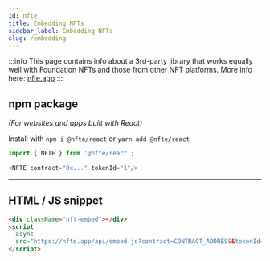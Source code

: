 ```yaml
---
id: nfte
title: Embedding NFTs
sidebar_label: Embedding NFTs
slug: /embedding
---
```


:::info
This page contains info about a 3rd-party library that works equally well with Foundation NFTs and those from other NFT platforms. More info here: [nfte.app](https://nfte.app/)
:::

## npm package

_(For websites and apps built with React)_

Install with `npm i @nfte/react` or `yarn add @nfte/react`

```typescript
import { NFTE } from '@nfte/react';

<NFTE contract="0x..." tokenId="1"/>
```

---

## HTML / JS snippet

```html
<div className="nft-embed"></div>
<script
  async
  src="https://nfte.app/api/embed.js?contract=CONTRACT_ADDRESS&tokenId=TOKEN_ID">
</script>
```
